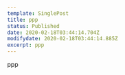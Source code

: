 ```yaml
---
template: SinglePost
title: ppp
status: Published
date: 2020-02-18T03:44:14.704Z
modifydate: 2020-02-18T03:44:14.885Z
excerpt: ppp
---
```

ppp
